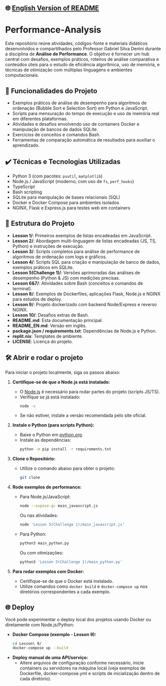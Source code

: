 ## 🌐 [English Version of README](README_EN.md)

# Performance-Analysis

Este repositório reúne atividades, códigos-fonte e materiais didáticos desenvolvidos e compartilhados pelo Professor Gabriel Silva Denini durante a disciplina de **Análise de Performance**. O objetivo é fornecer um hub central com desafios, exemplos práticos, roteiros de análise comparativa e conteúdos úteis para o estudo de eficiência algorítmica, uso de memória, e técnicas de otimização com múltiplas linguagens e ambientes computacionais.

## 🔨 Funcionalidades do Projeto

- Exemplos práticos de análise de desempenho para algoritmos de ordenação (Bubble Sort e Selection Sort) em Python e JavaScript.
- Scripts para mensuração do tempo de execução e uso de memória real em diferentes plataformas.
- Atividades e desafios envolvendo uso de containers Docker e manipulação de bancos de dados SQLite.
- Exercícios de conceitos e comandos Bash.
- Ferramentas de comparação automática de resultados para auxiliar o aprendizado.

## ✔️ Técnicas e Tecnologias Utilizadas

- Python 3 (com pacotes: `psutil`, `matplotlib`)
- Node.js / JavaScript (moderno, com uso de `fs`, `perf_hooks`)
- TypeScript
- Bash scripting
- SQLite para manipulação de bases relacionais (SQL)
- Docker e Docker Compose para ambientes isolados
- NGINX, Flask e Express.js para testes web em containers

## 📁 Estrutura do Projeto

- **Lesson 1/**: Primeiros exemplos de listas encadeadas em JavaScript.
- **Lesson 2/**: Abordagem multi-linguagem de listas encadeadas (JS, TS, Python) e instruções de execução.
- **Lesson 3/**: Scripts completos para análise de performance de algoritmos de ordenação com logs e gráficos.
- **Lesson 4/**: Scripts SQL para criação e manipulação de banco de dados, exemplos práticos em SQLite.
- **Lesson 5(Challenge 1)/**: Versões aprimoradas das análises de desempenho (Python & JS) com medições precisas.
- **Lesson 6&7/**: Atividades sobre Bash (conceitos e comandos de terminal).
- **Lesson 8/**: Exemplos de Dockerfiles, aplicações Flask, Node.js e NGINX para estudos de deploy.
- **Lesson 9/**: Projeto dockerizado com backend Node/Express e reverso NGINX.
- **Lesson 10/**: Desafios extras de Bash.
- **README.md**: Esta documentação principal.
- **README_EN.md**: Versão em inglês.
- **package.json / requirements.txt**: Dependências de Node.js e Python.
- **replit.nix**: Templates de ambiente.
- **LICENSE**: Licença do projeto.

## 🛠️ Abrir e rodar o projeto

Para iniciar o projeto localmente, siga os passos abaixo:

1. **Certifique-se de que o Node.js está instalado:**
   - O [Node.js](https://nodejs.org/) é necessário para rodar partes do projeto (scripts JS/TS).
   - Verifique se já está instalado:
     ```bash
     node -v
     ```
   - Se não estiver, instale a versão recomendada pelo site oficial.

2. **Instale o Python (para scripts Python):**
   - Baixe o Python em [python.org](https://python.org/).
   - Instale as dependências:
     ```bash
     python -m pip install -r requirements.txt
     ```

3. **Clone o Repositório:**
   - Utilize o comando abaixo para obter o projeto:
     ```bash
     git clone 
     ```

4. **Rode exemplos de performance:**
   - Para Node.js/JavaScript:
     ```bash
     node --expose-gc main_javascript.js
     ```
     Ou nas atividades:
     ```bash
     node 'Lesson 5(Challenge 1)/main_javascript.js'
     ```
   - Para Python:
     ```bash
     python3 main_python.py
     ```
     Ou com otimizações:
     ```bash
     python3 'Lesson 5(Challenge 1)/main_python.py'
     ```

5. **Para rodar exemplos com Docker:**
   - Certifique-se de que o Docker está instalado.
   - Utilize comandos como `docker build` e `docker-compose up` nos diretórios correspondentes a cada exemplo.

## 🌐 Deploy

Você pode experimentar o deploy local dos projetos usando Docker ou diretamente com Node.js/Python:

- **Docker Compose (exemplo - Lesson 9):**
  ```bash
  cd Lesson\ 9/
  docker-compose up --build
  ```
- **Deploy manual de uma API/serviço:**
  - Altere arquivos de configuração conforme necessário, inicie containers ou servidores na máquina local (veja exemplos de Dockerfile, docker-compose.yml e scripts de inicialização dentro de cada diretório).